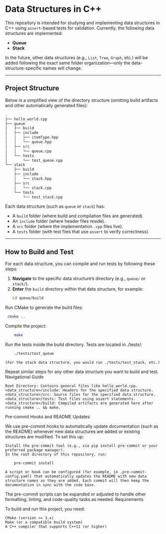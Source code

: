 # Data Structures in C++

This repository is intended for studying and implementing data structures in C++ using `assert`-based tests for validation. Currently, the following data structures are implemented:

- **Queue**
- **Stack**

In the future, other data structures (e.g., `List`, `Tree`, `Graph`, etc.) will be added following the exact same folder organization—only the data-structure-specific names will change.

---

## Project Structure

Below is a simplified view of the directory structure (omitting build artifacts and other automatically generated files):

```bash 
.
├── hello_world.cpp
├── queue
│   ├── build
│   ├── include
│   │   ├── itemType.hpp
│   │   └── queue.hpp
│   ├── src
│   │   └── queue.cpp
│   └── tests
│       └── test_queue.cpp
└── stack
    ├── build
    ├── include
    │   └── stack.hpp
    ├── src
    │   └── stack.cpp
    └── tests
        └── test_stack.cpp
```

Each data structure (such as `queue` or `stack`) has:

- A `build` folder (where build and compilation files are generated).
- An `include` folder (where header files reside).
- A `src` folder (where the implementation `.cpp` files live).
- A `tests` folder (with test files that use `assert` to verify correctness).

---

## How to Build and Test

For each data structure, you can compile and run tests by following these steps:

1. **Navigate** to the specific data structure’s directory (e.g., `queue/` or `stack/`).
2. **Enter** the `build` directory within that data structure, for example:
   ```bash
   cd queue/build
    ```
Run CMake to generate the build files:
   ```bash
    cmake ..
```
Compile the project:
```bash
    make
 ```
Run the tests inside the build directory. Tests are located in ./tests/:
```bash
    ./tests/test_queue
```

    (For the stack data structure, you would run ./tests/test_stack, etc.)

Repeat similar steps for any other data structure you want to build and test.
Navigational Guide

    Root Directory: Contains general files like hello_world.cpp.
    <data_structure>/include: Headers for the specified data structure.
    <data_structure>/src: Source files for the specified data structure.
    <data_structure>/tests: Test files using assert statements.
    <data_structure>/build: Compiled artifacts are generated here after running cmake .. && make.

Pre-commit Hooks and README Updates

We use pre-commit hooks to automatically update documentation (such as the README) whenever new data structures are added or existing structures are modified. To set this up:

    Install the pre-commit tool (e.g., via pip install pre-commit or your preferred package manager).
    In the root directory of this repository, run:
```bash
    pre-commit install
```
    A script or hook can be configured (for example, in .pre-commit-config.yaml) that automatically updates the README with new data structure names as they are added. Each commit will then keep the documentation in sync with the code base.

The pre-commit scripts can be expanded or adjusted to handle other formatting, linting, and code-quality tasks as needed.
Requirements

To build and run this project, you need:

    CMake (version >= 3.x)
    Make (or a compatible build system)
    A C++ compiler that supports C++11 (or higher)
